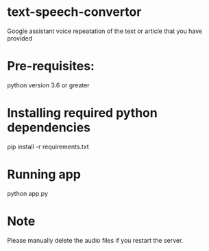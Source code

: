 # text-speech-convertor
Google assistant voice repeatation of the text or article that you have provided

# Pre-requisites:
python version 3.6 or greater

# Installing required python dependencies
pip install -r requirements.txt

# Running app
python app.py

# Note
Please manually delete the audio files if you restart the server.
